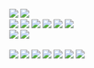 <img src="https://img.shields.io/badge/Python-3776AB?style=flat-square&logo=python&logoColor=white"> <img src="https://img.shields.io/badge/Django-092E20?style=flat-square&logo=Django&logoColor=white">
<br>
<img src="https://img.shields.io/badge/JavaScript-F7DF1E?style=flat-square&logo=JavaScript&logoColor=black"> <img src="https://img.shields.io/badge/Typescript-3178C6?style=flat-square&logo=Typescript&logoColor=white"/> <img src="https://img.shields.io/badge/Vue-4FC08D?style=flat-square&logo=Vue.js&logoColor=white"> <img src="https://img.shields.io/badge/React-61DAFB?style=flat-square&logo=React&logoColor=black"> <img src="https://img.shields.io/badge/React Native-61DAFB?style=flat-square&logo=React&logoColor=black"/> <img src="https://img.shields.io/badge/Next.js-000000?style=flat-square&logo=Next.js&logoColor=white"/>
<br> 
<img src="https://img.shields.io/badge/Git-F05032?style=flat-square&logo=git&logoColor=white"/> <img src="https://img.shields.io/badge/GitHub-181717?style=flat-square&logo=GitHub&logoColor=white"/>
<br>   
<img src="https://img.shields.io/badge/Visual Studio-5C2D91?style=flat-square&logo=Visual Studio&logoColor=white"/> <img src="https://img.shields.io/badge/PyCharm-000000?style=flat-square&logo=PyCharm&logoColor=white"/> <img src="https://img.shields.io/badge/Postman-FF6C37?style=flat-square&logo=Postman&logoColor=white"/> <img src="https://img.shields.io/badge/Android Studio-3DDC84?style=flat-square&logo=Android Studio&logoColor=white"/> <img src="https://img.shields.io/badge/R-276DC3?style=flat-square&logo=R&logoColor=white"> <img src="https://img.shields.io/badge/SQLite-003B57?style=flat-square&logo=SQLite&logoColor=white"> <img src="https://img.shields.io/badge/Tableau-E97627?style=flat-square&logo=Tableau&logoColor=white">
